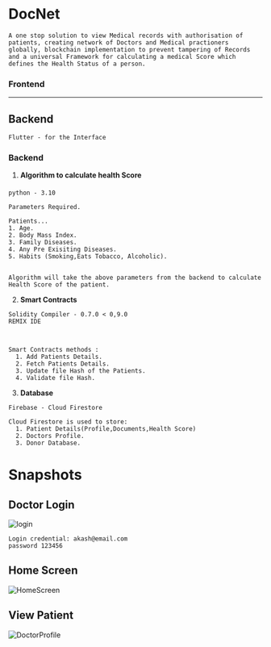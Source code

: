 # **DocNet**
```
A one stop solution to view Medical records with authorisation of patients, creating network of Doctors and Medical practioners globally, blockchain implementation to prevent tampering of Records and a universal Framework for calculating a medical Score which defines the Health Status of a person.
```

<!-- ## Softwares and Requirements

---
```
1. Flutter
``` -->
###  **Frontend**
---
## **Backend**
``` 
Flutter - for the Interface

 ``` 

### **Backend**

1. **Algorithm to calculate health Score**
#### 
```
python - 3.10

Parameters Required.

Patients...
1. Age.
2. Body Mass Index.
3. Family Diseases.
4. Any Pre Exisiting Diseases.
5. Habits (Smoking,Eats Tobacco, Alcoholic).


Algorithm will take the above parameters from the backend to calculate Health Score of the patient.
```
2. **Smart Contracts**
```
Solidity Compiler - 0.7.0 < 0,9.0
REMIX IDE



Smart Contracts methods :
  1. Add Patients Details.
  2. Fetch Patients Details.
  3. Update file Hash of the Patients. 
  4. Validate file Hash.
```
3. **Database**
```
Firebase - Cloud Firestore

Cloud Firestore is used to store:
  1. Patient Details(Profile,Documents,Health Score)
  2. Doctors Profile.
  3. Donor Database.

```

# Snapshots

## Doctor Login

![login](/Backend/Images/login.jpeg)

```
Login credential: akash@email.com
password 123456
```

## Home Screen

![HomeScreen](Backend/Images/home.jpeg)

## View Patient

![DoctorProfile](Backend/Images/profil.jpeg)
